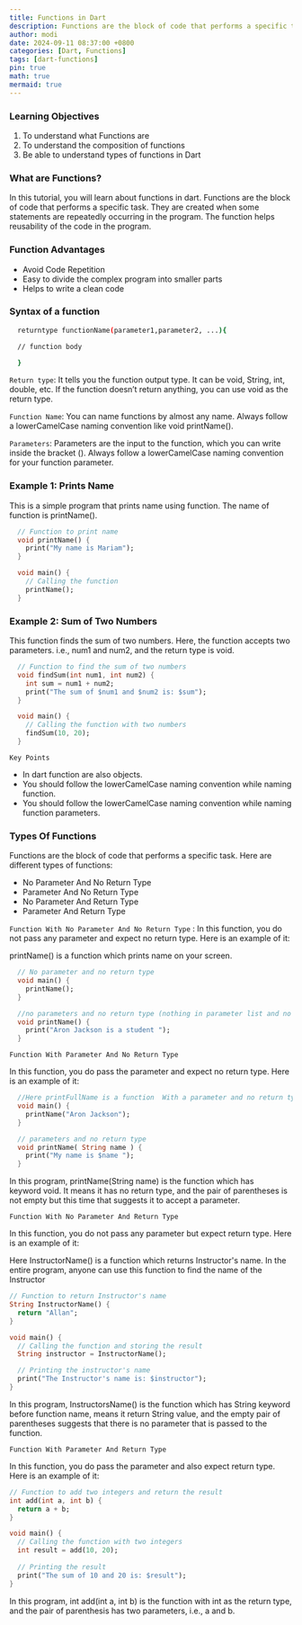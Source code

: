```yaml
---
title: Functions in Dart
description: Functions are the block of code that performs a specific task.
author: modi
date: 2024-09-11 08:37:00 +0800
categories: [Dart, Functions]
tags: [dart-functions]
pin: true
math: true
mermaid: true
---
```


### Learning Objectives

1. To understand what Functions are
2. To understand the composition of functions
3. Be able to understand types of functions in Dart

### What are Functions?

In this tutorial, you will learn about functions in dart. Functions are the block of code that performs a specific task. They are created when some statements are repeatedly occurring in the program. The function helps reusability of the code in the program.

### Function Advantages
- Avoid Code Repetition
- Easy to divide the complex program into smaller parts
- Helps to write a clean code

### Syntax of a function
``` bash
  returntype functionName(parameter1,parameter2, ...){

  // function body

  }
```

`Return type`: It tells you the function output type. It can be void, String, int, double, etc. If the function doesn’t return anything, you can use void as the return type.

`Function Name`: You can name functions by almost any name. Always follow a lowerCamelCase naming convention like void printName().

`Parameters`: Parameters are the input to the function, which you can write inside the bracket (). Always follow a lowerCamelCase naming convention for your function parameter.

### Example 1: Prints Name

This is a simple program that prints name using function. The name of function is printName().


```dart
  // Function to print name
  void printName() {
    print("My name is Mariam");
  }

  void main() {
    // Calling the function
    printName();
  }
```

### Example 2: Sum of Two Numbers

This function finds the sum of two numbers. Here, the function accepts two parameters. i.e., num1 and num2, and the return type is void.

```dart
  // Function to find the sum of two numbers
  void findSum(int num1, int num2) {
    int sum = num1 + num2;
    print("The sum of $num1 and $num2 is: $sum");
  }

  void main() {
    // Calling the function with two numbers
    findSum(10, 20);
  }
```

`Key Points`
- In dart function are also objects.
- You should follow the lowerCamelCase naming convention while naming function.
- You should follow the lowerCamelCase naming convention while naming function parameters.

### Types Of Functions

Functions are the block of code that performs a specific task. Here are different types of functions:

- No Parameter And No Return Type
- Parameter And No Return Type
- No Parameter And Return Type
- Parameter And Return Type

`Function With No Parameter And No Return Type`
: In this function, you do not pass any parameter and expect no return type. Here is an example of it:

printName() is a function which prints name on your screen.


```dart
  // No parameter and no return type
  void main() {
    printName();
  }

  //no parameters and no return type (nothing in parameter list and no return type)
  void printName() {
    print("Aron Jackson is a student ");
  }
```

`Function With Parameter And No Return Type`

In this function, you do pass the parameter and expect no return type. Here is an example of it:

```dart
  //Here printFullName is a function  With a parameter and no return type function that takes the name of the parameter
  void main() {
    printName("Aron Jackson");
  }

  // parameters and no return type
  void printName( String name ) {
    print("My name is $name ");
  }
```
In this program, printName(String name) is the function which has keyword void. It means it has no return type, and the pair of parentheses is not empty but this time that suggests it to accept a parameter.

`Function With No Parameter And Return Type`

In this function, you do not pass any parameter but expect return type. Here is an example of it:

Here InstructorName() is a function which returns Instructor's name. In the entire program, anyone can use this function to find the name of the Instructor

```dart
// Function to return Instructor's name
String InstructorName() {
  return "Allan";
}

void main() {
  // Calling the function and storing the result
  String instructor = InstructorName();

  // Printing the instructor's name
  print("The Instructor's name is: $instructor");
}
```
In this program, InstructorsName() is the function which has String keyword before function name, means it return String value, and the empty pair of parentheses suggests that there is no parameter that is passed to the function.

`Function With Parameter And Return Type`

In this function, you do pass the parameter and also expect return type. Here is an example of it:

```dart
// Function to add two integers and return the result
int add(int a, int b) {
  return a + b;
}

void main() {
  // Calling the function with two integers
  int result = add(10, 20);
  
  // Printing the result
  print("The sum of 10 and 20 is: $result");
}
```
In this program, int add(int a, int b) is the function with int as the return type, and the pair of parenthesis has two parameters, i.e., a and b.